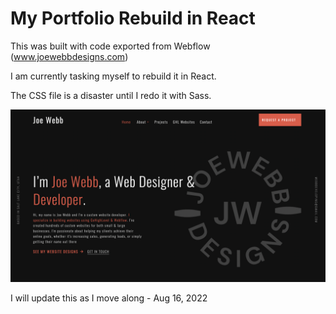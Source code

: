 # My Portfolio Rebuild in React


This was built with code exported from Webflow (www.joewebbdesigns.com)

I am currently tasking myself to rebuild it in React.

The CSS file is a disaster until I redo it with Sass.

![home-screenshot](https://github.com/WebbDeveloping/Webflow-React-Porfolio/blob/main/src/styles/images/hero-screenshot.png)

I will update this as I move along - Aug 16, 2022